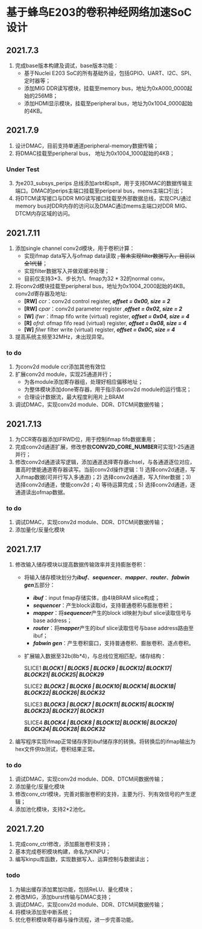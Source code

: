 # 基于蜂鸟E203的卷积神经网络加速SoC设计
## 2021.7.3
1. 完成base版本构建及调试，base版本功能：
    - 基于Nuclei E203 SoC的所有基础外设，包括GPIO、UART、I2C、SPI、定时器等；
    - 添加MIG DDR读写模块，挂载至memory bus，地址为0xA000_0000起始的256MB；
    - 添加HDMI显示模块，挂载至peripheral bus，地址为0x1004_0000起始的4KB。
## 2021.7.9
1. 设计DMAC，目前支持单通道peripheral-memory数据传输；
2. 将DMAC挂载至peripheral bus， 地址为0x1004_1000起始的4KB；
### Under Test
3. 为e203_subsys_perips 总线添加arbt和splt，用于支持DMAC的数据传输主端口。DMAC的perips主端口挂载至periperal bus，mems主端口引出；
4. 将DTCM读写接口与DDR MIG读写接口挂载至外部数据总线，实现CPU通过memory bus对DDR内存的访问以及DMAC通过mems主端口对DDR MIG、DTCM内存区域的访问。

## 2021.7.11
1. 添加single channel conv2d模块，用于卷积计算： 
    - 实现ifmap data写入与ofmap data读取 ~~, 暂未实现filter数据写入，目前以全1代替~~；
    - 实现filter数据写入并做双缓冲处理；
    - 目前仅支持3*3、步长为1、fmap为32 * 32的normal conv。
2. 将conv2d模块挂载至peripheral bus，地址为0x1004_2000起始的4KB。conv2d寄存器及地址:
    - **[RW]** *ccr*：conv2d control register, ***offset = 0x00, size = 2***
    - **[RW]** *cpar*：conv2d parameter register ,***offset = 0x02, size = 2***
    - **[W]** *ifwr*：ifmap fifo write (virtual) register, ***offset = 0x04, size = 4***
    - **[R]** *ofrd*: ofmap fifo read  (virtual) register, ***offset = 0x08, size = 4***
    - **[W]** *filwr* filter write (virtual) register, ***offset = 0x0C, size = 4***
3. 提高系统主频至32MHz，未出现异常。
### to do
1. 为conv2d module ccr添加其他有效位
2. 扩展conv2d module，实现25通道并行；
   - 为各module添加寄存器组，处理好相应偏移地址；
   - 为整体模块添加done寄存器，用于指示各conv2d module的运行情况；
   - 合理设计数据流，最大程度利用片上BRAM
3. 调试DMAC，实现conv2d module、DDR、DTCM间数据传输；

## 2021.7.13
1. 为CCR寄存器添加IFRWD位，用于控制ifmap fifo数据重用；
2. 完成conv2d通道扩展，修改参数**CONV2D_CORE_NUMBER**可实现1-25通道并行；
3. 修改conv2d通道读写逻辑，添加通道选择寄存器chsel，与各通道逐位对应，置高时使能通道寄存器读写。当前conv2d操作逻辑：1) 选择conv2d通道，写入ifmap数据(可并行写入多通道)；2) 选择conv2d通道，写入filter数据；3) 选择conv2d通道，使能conv2d；4) 等待运算完成；5) 选择conv2d通道，逐通道读出ofmap数据。
### to do
1. 调试DMAC，实现conv2d module、DDR、DTCM间数据传输；
2. 添加量化/反量化模块

## 2021.7.17
1. 修改输入储存模块以提高数据传输效率并支持膨胀卷积：
    - 将输入储存模块划分为***ibuf***、***sequencer***、***mapper***、***router***、***fabwin gen***五部分：
      - ***ibuf***：input fmap存储实体，由4块BRAM slice构成；
      - ***sequencer***：产生block读取id，支持普通卷积与膨胀卷积；
      - ***mapper***：将***sequencer***产生的block id映射为ibuf slice读取信号与base address；
      - ***router***：将***mapper***产生的ibuf slice读取信号与base address路由至ibuf；
      - ***fabwin gen***：产生卷积窗口，支持普通卷积、膨胀卷积、逐点卷积。
    - 扩展输入数据至32b(8b*4)，与总线位宽相匹配，储存结构：

        SLICE1  ***BLOCK1 | BLOCK5 | BLOCK9 | BLOCK12| BLOCK17| BLOCK21| BLOCK25| BLOCK29*** 

        SLICE2  ***BLOCK2 | BLOCK6 | BLOCK10| BLOCK14| BLOCK18| BLOCK22| BLOCK26| BLOCK32***

        SLICE3  ***BLOCK3 | BLOCK7 | BLOCK11| BLOCK15| BLOCK19| BLOCK23| BLOCK27| BLOCK31***

        SLICE4  ***BLOCK4 | BLOCK8 | BLOCK12| BLOCK16| BLOCK20| BLOCK24| BLOCK28| BLOCK32***
2. 编写程序实现ifmap正常储存序到ibuf储存序的转换。将转换后的ifmap输出为hex文件供tb测试，卷积结果正常。
### to do
1. 调试DMAC，实现conv2d module、DDR、DTCM间数据传输；
2. 添加量化/反量化模块
3. 修改conv_ctrl模块，完善对膨胀卷积的支持，主要为行、列有效信号的产生逻辑；
4. 添加池化模块，支持2*2池化。

## 2021.7.20
1. 完成conv_ctrl修改，添加膨胀卷积支持；
2. 基本完成卷积模块构建，命名为KINPU；
3. 编写kinpu库函数，实现数据写入、运算控制与数据读出；
### todo
1. 为输出缓存添加累加功能，包括ReLU、量化模块；
2. 修改MIG，添加burst传输与DMAC支持；
3. 调试DMAC，实现conv2d module、DDR、DTCM间数据传输；
4. 将模块添加至中断系统；
5. 优化卷积模块寄存器与操作流程，进一步完善功能。
